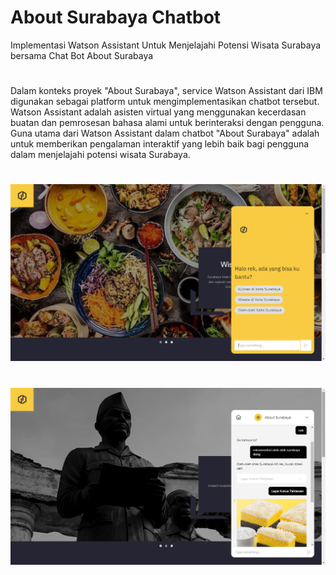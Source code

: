 # About Surabaya Chatbot
Implementasi Watson Assistant Untuk Menjelajahi Potensi Wisata Surabaya bersama Chat Bot About Surabaya
# 
Dalam konteks proyek "About Surabaya", service Watson Assistant dari IBM digunakan sebagai platform untuk mengimplementasikan chatbot tersebut. Watson Assistant adalah asisten virtual yang menggunakan kecerdasan buatan dan pemrosesan bahasa alami untuk berinteraksi dengan pengguna. Guna utama dari Watson Assistant dalam chatbot "About Surabaya" adalah untuk memberikan pengalaman interaktif yang lebih baik bagi pengguna dalam menjelajahi potensi wisata Surabaya.
#
![alt text](https://raw.githubusercontent.com/ayatullohnur/aboutsurabaya/master/Screenshot%20(20).png?raw=true)
#
![alt text](https://raw.githubusercontent.com/ayatullohnur/aboutsurabaya/master/Screenshot%20(21).png?raw=true)



